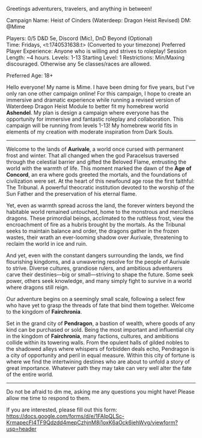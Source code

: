 Greetings adventurers, travelers, and anything in between!

Campaign Name: Heist of Cinders (Waterdeep: Dragon Heist Revised) 
DM: @Mime

Players: 0/5
D&D 5e, Discord (Mic), DnD Beyond (Optional)  
Time: Fridays, <t:1740531638:t> (Converted to your timezone)
Preferred Player Experience: Anyone who is willing and strives to roleplay!
Session Length: ~4 hours.
Levels: 1-13
Starting Level: 1
Restrictions: Min/Maxing discouraged. Otherwise any 5e classes/races are allowed.

Preferred Age: 18+

Hello everyone! My name is Mime. I have been dming for five years, but I've only ran one other campaign online! For this campaign, I hope to create an immersive and dramatic experience while running a revised version of Waterdeep Dragon Heist Module to better fit my homebrew world **Ashendel**. My plan is design a campaign where everyone has the opportunity for immersive and fantastic roleplay and collaboration. This campaign will be running from levels 1-13! My homebrew world fits in elements of my creation with moderate inspiration from Dark Souls.

-----------------------------------------------------------------
Welcome to the lands of **Aurivale**, a world once cursed with permanent frost and winter. That all changed when the god Paracelsus traversed through the celestial barrier and gifted the Beloved Flame, entrusting the world with the warmth of life. This moment marked the dawn of the **Age of Concord**, an era where gods greeted the mortals, and the foundations of civilization were set. At the heart of this newfound age rose the first faithful: The Tribunal. A powerful theocratic institution devoted to the worship of the Sun Father and the preservation of his eternal flame. 

Yet, even as warmth spread across the land, the forever winters beyond the habitable world remained untouched, home to the monstrous and merciless dragons. These primordial beings, acclimated to the ruthless frost, view the encroachment of fire as a hubris brought by the mortals. As the Tribunal seeks to maintain balance and order, the dragons gather in the frozen wastes, their wrath an ever-looming shadow over Aurivale, threatening to reclaim the world in ice and ruin. 

And yet, even with the constant dangers surrounding the lands, we find flourishing kingdoms, and a unwavering resolve for the people of Aurivale to strive. Diverse cultures, grandiose rulers, and ambitious adventurers carve their destinies—big or small—striving to shape the future. Some seek power, others seek knowledge, and many simply fight to survive in a world where dragons still reign. 

Our adventure begins on a seemingly small scale, following a select few who have yet to grasp the threads of fate that bind them together. Welcome to the kingdom of **Fairchronia**.

Set in the grand city of **Pendragon**, a bastion of wealth, where goods of any kind can be purchased or sold. Being the most important and influential city in the kingdom of **Fairchronia**, many factions, cultures, and ambitions collide within its towering walls. From the opulent halls of gilded nobles to the shadowed alleys where whispers of forbidden deals echo, Pendragon is a city of opportunity and peril in equal measure. Within this city of fortune is where we find the intertwining destines who are about to unfold a story of great importance. Whatever path they may take can very well alter the fate of the entire world.

-----------------------------------------------------------------
Do not be afraid to dm me, asking me any questions you might have! Please allow me time to respond to them.

If you are interested, please fill out this form:
https://docs.google.com/forms/d/e/1FAIpQLSc-KrmapecFl4TF9Qdzdd4mepCzhjnM8j1oxK6aOck6iehWvg/viewform?usp=header

